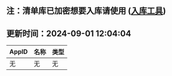 ## 注：清单库已加密想要入库请使用 ([入库工具](https://github.com/BlankTMing/ManifestAutoUpdate/releases))

## 更新时间：2024-09-01 12:04:04
| AppID | 名称 | 类型  |
| :-------------------- | :----------------------------- | :----------- |
| 无 | 无 | 无 |
